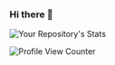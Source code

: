 ### Hi there 👋



![Your Repository's Stats](https://github-readme-stats.vercel.app/api?username=BrandonRReed&show_icons=true)
<!--![Your Repository's Stats](https://contrib.rocks/image?repo=Tanu-N-Prabhu/Python)--> <!--**shows contributors for collaborative repos-->
![Profile View Counter](https://komarev.com/ghpvc/?username=BrandonRReed)

<!--
**BrandonRReed/BrandonRReed** is a ✨ _special_ ✨ repository because its `README.md` (this file) appears on your GitHub profile.

Here are some ideas to get you started:

- 🔭 I’m currently working on ...
- 🌱 I’m currently learning ...
- 👯 I’m looking to collaborate on ...
- 🤔 I’m looking for help with ...
- 💬 Ask me about ...
- 📫 How to reach me: ...
- 😄 Pronouns: ...
- ⚡ Fun fact: ...
-->
